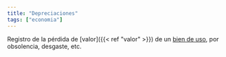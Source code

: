 ```yaml
---
title: "Depreciaciones"
tags: ["economia"]
---
```

Registro de la pérdida de [valor]({{< ref "valor" >}}) de un [bien de uso](#), por obsolencia, desgaste, etc.
